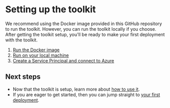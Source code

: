 # Setting up the toolkit

We recommend using the Docker image provided in this GitHub repository to run the toolkit.
However, you can run the toolkit locally if you choose.
After getting the toolkit setup, you'll be ready to make your first deployment with the toolkit.

1. [Run the Docker image](setup-docker.md)
1. [Run on your local machine](setup-local.md)
1. [Create a Service Principal and connect to Azure](setup-SP.md)

## Next steps

- Now that the toolkit is setup, learn more about [how to use it](../use/readme.md).
- If you are eager to get started, then you can jump straight to [your first deployment](../use/your-first-deployment.md).
